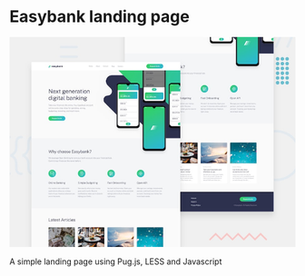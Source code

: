 # Easybank landing page

![Design preview for the Easybank landing page coding challenge](./design/desktop-preview.jpg)

A simple landing page using Pug.js, LESS and Javascript
